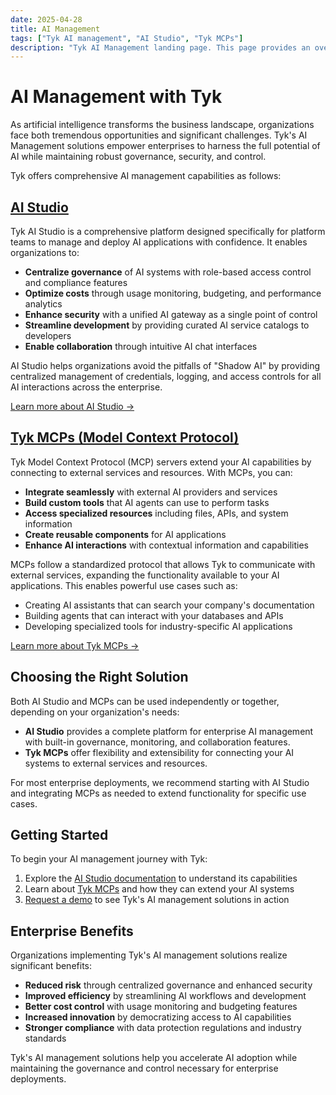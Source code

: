 ```yaml
---
date: 2025-04-28
title: AI Management
tags: ["Tyk AI management", "AI Studio", "Tyk MCPs"]
description: "Tyk AI Management landing page. This page provides an overview of Tyk's AI management solutions including AI Studio and MCPs."
---
```


# AI Management with Tyk

As artificial intelligence transforms the business landscape, organizations face both tremendous opportunities and significant challenges. Tyk's AI Management solutions empower enterprises to harness the full potential of AI while maintaining robust governance, security, and control.

Tyk offers comprehensive AI management capabilities as follows:

## [AI Studio](/ai-management/ai-studio/overview)

Tyk AI Studio is a comprehensive platform designed specifically for platform teams to manage and deploy AI applications with confidence. It enables organizations to:

- **Centralize governance** of AI systems with role-based access control and compliance features
- **Optimize costs** through usage monitoring, budgeting, and performance analytics
- **Enhance security** with a unified AI gateway as a single point of control
- **Streamline development** by providing curated AI service catalogs to developers
- **Enable collaboration** through intuitive AI chat interfaces

AI Studio helps organizations avoid the pitfalls of "Shadow AI" by providing centralized management of credentials, logging, and access controls for all AI interactions across the enterprise.

[Learn more about AI Studio →](/ai-management/ai-studio/overview)

## [Tyk MCPs (Model Context Protocol)](/ai-management/tyk-mcps/overview)

Tyk Model Context Protocol (MCP) servers extend your AI capabilities by connecting to external services and resources. With MCPs, you can:

- **Integrate seamlessly** with external AI providers and services
- **Build custom tools** that AI agents can use to perform tasks
- **Access specialized resources** including files, APIs, and system information
- **Create reusable components** for AI applications
- **Enhance AI interactions** with contextual information and capabilities

MCPs follow a standardized protocol that allows Tyk to communicate with external services, expanding the functionality available to your AI applications. This enables powerful use cases such as:

- Creating AI assistants that can search your company's documentation
- Building agents that can interact with your databases and APIs
- Developing specialized tools for industry-specific AI applications

[Learn more about Tyk MCPs →](/ai-management/tyk-mcps/overview)

## Choosing the Right Solution

Both AI Studio and MCPs can be used independently or together, depending on your organization's needs:

- **AI Studio** provides a complete platform for enterprise AI management with built-in governance, monitoring, and collaboration features.
- **Tyk MCPs** offer flexibility and extensibility for connecting your AI systems to external services and resources.

For most enterprise deployments, we recommend starting with AI Studio and integrating MCPs as needed to extend functionality for specific use cases.

## Getting Started

To begin your AI management journey with Tyk:

1. Explore the [AI Studio documentation](/ai-management/ai-studio/overview) to understand its capabilities
2. Learn about [Tyk MCPs](/ai-management/tyk-mcps/overview) and how they can extend your AI systems
3. [Request a demo](https://tyk.io/ai-demo/) to see Tyk's AI management solutions in action

## Enterprise Benefits

Organizations implementing Tyk's AI management solutions realize significant benefits:

- **Reduced risk** through centralized governance and enhanced security
- **Improved efficiency** by streamlining AI workflows and development
- **Better cost control** with usage monitoring and budgeting features
- **Increased innovation** by democratizing access to AI capabilities
- **Stronger compliance** with data protection regulations and industry standards

Tyk's AI management solutions help you accelerate AI adoption while maintaining the governance and control necessary for enterprise deployments.

